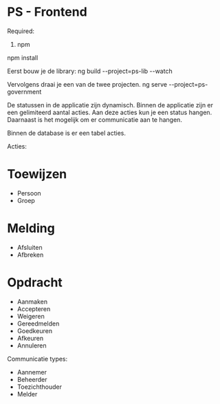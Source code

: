 # PS - Frontend
Required:
1) npm

npm install


Eerst bouw je de library:
ng build --project=ps-lib --watch

Vervolgens draai je een van de twee projecten.
ng serve --project=ps-government

De statussen in de applicatie zijn dynamisch. Binnen de applicatie zijn er een gelimiteerd aantal acties. Aan deze acties kun je een status hangen. Daarnaast is het mogelijk om er communicatie aan te hangen.

Binnen de database is er een tabel acties.


Acties:

# Toewijzen
 - Persoon
 - Groep

# Melding
 - Afsluiten
 - Afbreken

# Opdracht
 - Aanmaken
 - Accepteren
 - Weigeren
 - Gereedmelden
 - Goedkeuren
 - Afkeuren
 - Annuleren

Communicatie types:
 - Aannemer
 - Beheerder
 - Toezichthouder
 - Melder
